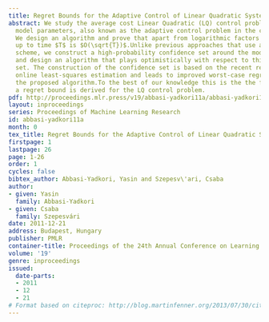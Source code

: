 ```yaml
---
title: Regret Bounds for the Adaptive Control of Linear Quadratic Systems
abstract: We study the average cost Linear Quadratic (LQ) control problem with unknown
  model parameters, also known as the adaptive control problem in the control community.
  We design an algorithm and prove that apart from logarithmic factors its regret
  up to time $T$ is $O(\sqrt{T})$.Unlike previous approaches that use a forced-exploration
  scheme, we construct a high-probability confidence set around the model parameters
  and design an algorithm that plays optimistically with respect to this confidence
  set. The construction of the confidence set is based on the recent results from
  online least-squares estimation and leads to improved worst-case regret bound for
  the proposed algorithm.To the best of our knowledge this is the the first time that
  a regret bound is derived for the LQ control problem. 
pdf: http://proceedings.mlr.press/v19/abbasi-yadkori11a/abbasi-yadkori11a.pdf
layout: inproceedings
series: Proceedings of Machine Learning Research
id: abbasi-yadkori11a
month: 0
tex_title: Regret Bounds for the Adaptive Control of Linear Quadratic Systems
firstpage: 1
lastpage: 26
page: 1-26
order: 1
cycles: false
bibtex_author: Abbasi-Yadkori, Yasin and Szepesv\'ari, Csaba
author:
- given: Yasin
  family: Abbasi-Yadkori
- given: Csaba
  family: Szepesvári
date: 2011-12-21
address: Budapest, Hungary
publisher: PMLR
container-title: Proceedings of the 24th Annual Conference on Learning Theory
volume: '19'
genre: inproceedings
issued:
  date-parts:
  - 2011
  - 12
  - 21
# Format based on citeproc: http://blog.martinfenner.org/2013/07/30/citeproc-yaml-for-bibliographies/
---
```

